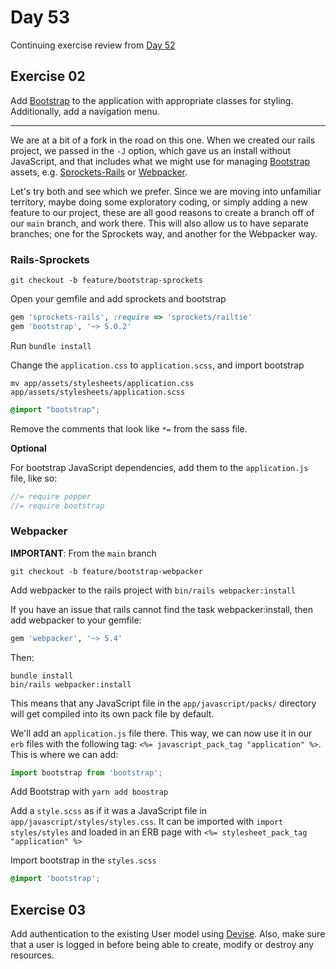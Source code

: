 # Day 53  
  
Continuing exercise review from [Day 52](https://github.com/compsciacademy/fulltime-program-2021-Q2/tree/main/Week11/Day52#day-52)  

## Exercise 02

Add [Bootstrap](https://getbootstrap.com/) to the application with appropriate classes for styling. Additionally, add a navigation menu.  
  
---  
  
We are at a bit of a fork in the road on this one. When we created our rails project, we passed in the `-J` option, which gave us an install without JavaScript, and that includes what we might use for managing [Bootstrap](https://getbootstrap.com/docs/5.0/getting-started/download/) assets, e.g. [Sprockets-Rails](https://github.com/rails/sprockets-rails) or [Webpacker](https://edgeguides.rubyonrails.org/webpacker.html).  
  
Let's try both and see which we prefer. Since we are moving into unfamiliar territory, maybe doing some exploratory coding, or simply adding a new feature to our project, these are all good reasons to create a branch off of our `main` branch, and work there. This will also allow us to have separate branches; one for the Sprockets way, and another for the Webpacker way.  
  
### Rails-Sprockets  
  
```
git checkout -b feature/bootstrap-sprockets
```

Open your gemfile and add sprockets and bootstrap

```ruby
gem 'sprockets-rails', :require => 'sprockets/railtie'
gem 'bootstrap', '~> 5.0.2'
```

Run `bundle install`  
  
Change the `application.css` to `application.scss`, and import bootstrap
```
mv app/assets/stylesheets/application.css app/assets/stylesheets/application.scss
```

```scss
@import "bootstrap";
```

Remove the comments that look like `*=` from the sass file.  

**Optional**  

For bootstrap JavaScript dependencies, add them to the `application.js` file, like so:
```js
//= require popper
//= require bootstrap
```

### Webpacker
  
**IMPORTANT**: From the `main` branch

```
git checkout -b feature/bootstrap-webpacker
```

Add webpacker to the rails project with `bin/rails webpacker:install`

If you have an issue that rails cannot find the task webpacker:install, then add webpacker to your gemfile:

```ruby
gem 'webpacker', '~> 5.4'
```

Then:
```
bundle install
bin/rails webpacker:install
```
  
This means that any JavaScript file in the `app/javascript/packs/` directory will get compiled into its own pack file by default. 

We'll add an `application.js` file there. This way, we can now use it in our `erb` files with the following tag: `<%= javascript_pack_tag "application" %>`. This is where we can add:

```js
import bootstrap from 'bootstrap';
```

Add Bootstrap with `yarn add boostrap`  
  
Add a `style.scss` as if it was a JavaScript file in `app/javascript/styles/styles.css`. It can be imported with `import styles/styles` and loaded in an ERB page with `<%= stylesheet_pack_tag "application" %>`

Import bootstrap in the `styles.scss`
```scss
@import 'bootstrap';
``` 

## Exercise 03  
  
Add authentication to the existing User model using [Devise](https://github.com/heartcombo/devise/wiki/How-To:-Change-an-already-existing-table-to-add-devise-required-columns). Also, make sure that a user is logged in before being able to create, modify or destroy any resources.  
  